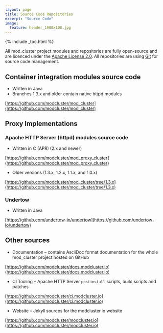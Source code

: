 ```yaml
---
layout: page
title: Source Code Repositories
excerpt: "Source Code"
image:
  feature: header_1900x100.jpg
---
```


{% include _toc.html %}

All mod_cluster project modules and repositories are fully open-source and are licenced
under the [Apache License 2.0](https://www.apache.org/licenses/LICENSE-2.0).
All repositories are using [Git](https://git-scm.com/) for source code management.

## Container integration modules source code

* Written in Java
* Branches 1.3.x and older contain native httpd modules

[https://github.com/modcluster/mod_cluster](https://github.com/modcluster/mod_cluster)

## Proxy Implementations

### Apache HTTP Server (httpd) modules source code

* Written in C (APR) (2.x and newer)

[https://github.com/modcluster/mod_proxy_cluster](https://github.com/modcluster/mod_proxy_cluster)

* Older versions (1.3.x, 1.2.x, 1.1.x, and 1.0.x)

[https://github.com/modcluster/mod_cluster/tree/1.3.x](https://github.com/modcluster/mod_cluster/tree/1.3.x)

### Undertow

* Written in Java

[https://github.com/undertow-io/undertow](https://github.com/undertow-io/undertow)

## Other sources

* Documentation – contains AsciiDoc format documentation for the whole mod_cluster project hosted on GitHub

[https://github.com/modcluster/docs.modcluster.io](https://github.com/modcluster/docs.modcluster.io)

* CI Tooling – Apache HTTP Server `postinstall` scripts, build scripts and patches

[https://github.com/modcluster/ci.modcluster.io](https://github.com/modcluster/ci.modcluster.io)

* Website – Jekyll sources for the modcluster.io website

[https://github.com/modcluster/modcluster.io](https://github.com/modcluster/modcluster.io)
